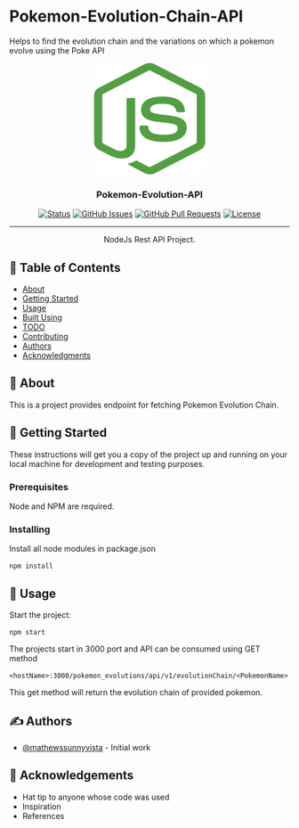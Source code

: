 # Pokemon-Evolution-Chain-API
Helps to find the evolution chain and the variations on which a pokemon evolve using the Poke API

<p align="center">
  <a href="" rel="noopener">
 <img width=200px height=200px src="/nodejs.png" alt="Project logo"></a>
</p>

<h3 align="center">Pokemon-Evolution-API</h3>

<div align="center">

[![Status](https://img.shields.io/badge/status-active-success.svg)]()
[![GitHub Issues](https://img.shields.io/badge/issues-0%20open-green)](https://github.com/mathewssunnyvista/pokemon_evolutions/issues)
[![GitHub Pull Requests](https://img.shields.io/badge/pull%20request-0%20open-orange)](https://github.com/mathewssunnyvista/pokemon_evolutions/pulls)
[![License](https://img.shields.io/badge/license-MIT-blue.svg)](/LICENSE)

</div>

---
<p align="center"> NodeJs Rest API Project.
    <br> 
</p>

## 📝 Table of Contents

- [About](#about)
- [Getting Started](#getting_started)
- [Usage](#usage)
- [Built Using](#built_using)
- [TODO](../TODO.md)
- [Contributing](../CONTRIBUTING.md)
- [Authors](#authors)
- [Acknowledgments](#acknowledgement)

## 🧐 About <a name = "about"></a>

This is a project provides endpoint for fetching Pokemon Evolution Chain. 

## 🏁 Getting Started <a name = "getting_started"></a>

These instructions will get you a copy of the project up and running on your local machine for development and testing purposes.

### Prerequisites

Node and NPM are required.

### Installing

Install all node modules in package.json

```
npm install
```

<!-- 
## 🔧 Running the tests <a name = "tests"></a>

Explain how to run the automated tests for this system.

### Break down into end to end tests

Explain what these tests test and why

```
Give an example
```

### And coding style tests

Explain what these tests test and why

```
Give an example
``` -->

## 🎈 Usage <a name="usage"></a>

Start the project: 

```
npm start
```

The projects start in 3000 port and API can be consumed using GET method

```
<hostName>:3000/pokemon_evolutions/api/v1/evolutionChain/<PokemonName>
```

This get method will return the evolution chain of provided pokemon.


## ✍️ Authors <a name = "authors"></a>

- [@mathewssunnyvista](https://github.com/mathewssunnyvista) - Initial work


## 🎉 Acknowledgements <a name = "acknowledgement"></a>

- Hat tip to anyone whose code was used
- Inspiration
- References

